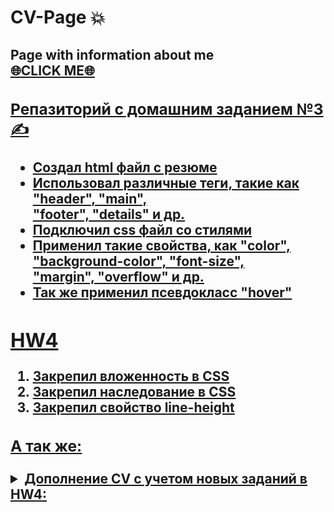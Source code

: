 <h1> CV-Page 💥</h1>
<h2> Page with information about me <br> <a href="https://filinator.github.io/CV-PAGE/">🌐CLICK ME🌐</a</h2>
<h3> Репазиторий с домашним заданием №3 ✍</h3>
<ul> 
  <li>Создал html файл с резюме</li>
  <li>Использовал различные теги, такие как "header", "main", <br> "footer", "details" и др.</li>
  <li>Подключил css файл со стилями</li>
  <li>Применил такие свойства, как "color", "background-color", "font-size",<br> "margin", "overflow" и др.</li>
  <li>Так же применил псевдокласс "hover"</li>
</ul>
 
<h2>HW4</h2>
  <ol>
    <li>Закрепил вложенность в CSS</li>
    <li>Закрепил наследование в CSS</li>
    <li>Закрепил свойство line-height</li>
  </ol>
  
  <h3>А так же:</h3>
  
  <details>
     <summary> Дополнение CV с учетом новых заданий в HW4: </summary>
            <p>Добавил background image в контейнер header <br>с использованием псевдокласса hover</p>
            <p>Добавил еще один виджет "skills" и применил <br>к нему свойство "display: inline-block"</p>
  </details>
